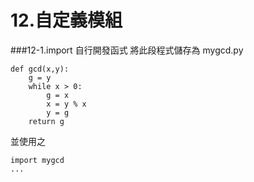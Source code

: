 # 12.自定義模組

###12-1.import 自行開發函式
將此段程式儲存為 mygcd.py 
```
def gcd(x,y):
    g = y
    while x > 0:
        g = x
        x = y % x
        y = g
    return g
```
並使用之
```
import mygcd
...
```

